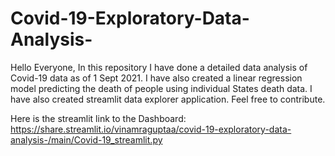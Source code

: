 # Covid-19-Exploratory-Data-Analysis-
Hello Everyone, In this repository I have done a detailed data analysis of Covid-19 data as of 1 Sept 2021. I have also created a linear regression model predicting the death of people using individual States death data. I have also created streamlit data explorer application. Feel free to contribute.

Here is the streamlit link to the Dashboard: https://share.streamlit.io/vinamraguptaa/covid-19-exploratory-data-analysis-/main/Covid-19_streamlit.py
